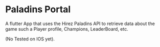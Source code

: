 # Paladins Portal

A flutter App that uses the Hirez Paladins API to retrieve data about the game such a Player profile, Champions, LeaderBoard, etc. 

(No Tested on IOS yet).
